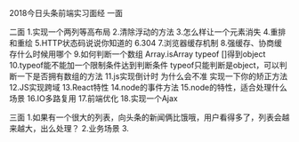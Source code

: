 2018今日头条前端实习面经
一面

二面
1.实现一个两列等高布局
2.清除浮动的方法
3.怎么样让一个元素消失
4.重排和重绘
5.HTTP状态码说说你知道的
6.304
7.浏览器缓存机制
8.强缓存、协商缓存什么时候用哪个
9.如何判断一个数组
  Array.isArray
  typeof []得到object
10.typeof能不能加一个限制条件达到判断条件
   typeof只能判断是object，可以判断一下是否拥有数组的方法
11.js实现倒计时
   为什么会不准
   实现一下你的矫正方法
12.JS实现跨域
13.React特性
14.node的事件方法
15.node的特性，适合处理什么场景
16.IO多路复用
17.前端优化
18.实现一个Ajax


三面
1.如果有一个很大的列表，向头条的新闻俩比饿哦，用户看得多了，列表会越来越大，出么处理？
2.业务场景
3.


